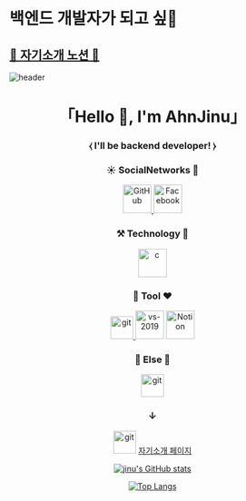 # 백엔드 개발자가 되고 싶🐔
## [🍎 자기소개 노션  🌱](https://tangy-island-25d.notion.site/bc031366501e4bf2a11b0c250ead139b)

![header](https://capsule-render.vercel.app/api?type=waving&color=auto&height=300&section=header&text=Welcome&fontSize=90&animation=fadeIn&fontAlignY=38&desc=Ahn_Jin_u&descAlignY=51&descAlign=49)

<h1 align="center">「Hello 👋, I'm AhnJinu」</h1>
<h3 align="center">⧼ I'll be backend developer! ⧽</h3>

<p align="center">
  <h3 align="center">☀ SocialNetworks 🚗</h3>
  <p align="center"> 
    <a href="https://github.com/jinwoo794533" target="_blank">
      <img src="https://img.icons8.com/ios-filled/50/000000/github.png" alt="GitHub" width="50" height="50"/> 
    </a> 
    <a href="https://www.facebook.com/profile.php?id=100035352503933" target="_blank">
     <img src="https://img.icons8.com/nolan/64/facebook.png" alt="Facebook" width="50" height="50" />
    </a>
  </p>
  <h3 align="center">⚒ Technology 💎</h3>
  <p align="center">
    <a href="https://spring.io/" target="_blank">
        <img src="https://img.icons8.com/color/48/000000/spring-logo.png" alt="c" width="50" height="50"/>
    </a> 
  </p>
    <h3 align="center"> 🎉 Tool ❤️</h3>
    <p align="center">
       <a href="https://git-scm.com/" target="_blank"> 
        <img src="https://img.icons8.com/nolan/64/git.png" alt="git" width="40" height="40"/> 
       </a> 
       <a>
        <img src="https://img.icons8.com/color/48/000000/intellij-idea.png" alt="vs-2019" width="50" height="50"/>
       </a>
       <a>
         <img src="https://img.icons8.com/ios/150/000000/notion.png" alt="Notion" width="50" height="50"/>
       </a>
    </p>
    <h3 align="center">🍇 Else 📝</h3>
    <p align="center">
       <a href="https://jinu-secretspace.tistory.com/" target="_blank"> 
        <img src="https://img.icons8.com/nolan/64/google-blog-search.png" alt="git" width="40" height="40"/> 
       </a>
    </p>
      <h3 align="center">↓</h3>
    <p align="center">
  <img src="https://img.icons8.com/color/48/000000/notion--v2.png" alt="git" width="40" height="40"/> 
     <a href="https://tangy-island-25d.notion.site/bc031366501e4bf2a11b0c250ead139b" target="_blank">
        자기소개 페이지
     </a>
    </p>
 </p>
 <div align="center">

  [![jinu's GitHub stats](https://github-readme-stats.vercel.app/api?username=jinwoo794533&show_icons=true&theme=cobalt)](https://github.com/anuraghazra/github-readme-stats)

  
  [![Top Langs](https://github-readme-stats.vercel.app/api/top-langs/?username=jinwoo794533&layout=compact&theme=dark&langs_count=5)](https://github.com/anuraghazra/github-readme-stats)
  
  </div>
<!--
**jinwoo794533/jinwoo794533** is a ✨ _special_ ✨ repository because its `README.md` (this file) appears on your GitHub profile.

Here are some ideas to get you started:

- 🔭 I’m currently working on ...
- 🌱 I’m currently learning ...
- 👯 I’m looking to collaborate on ...
- 🤔 I’m looking for help with ...
- 💬 Ask me about ...
- 📫 How to reach me: ...
- 😄 Pronouns: ...
- ⚡ Fun fact: ...
-->

